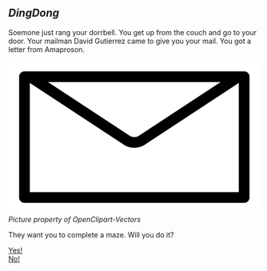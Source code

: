 ## **_DingDong_**

Soemone just rang your dorrbell.
You get up from the couch and go to your door. 
Your mailman David Gutierrez came to give you your mail.
You got a letter from Amaproson.  

![Letter](../images/letter.png)
_Picture property of OpenClipart-Vectors_  

They want you to complete a maze. Will you do it?  

[Yes!](maze-lobby.md)   
[No!](maze-lobby-no.md)



